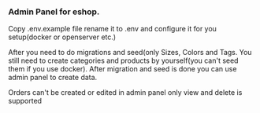 <h3>Admin Panel for eshop.</h3>

<p>Copy .env.example file rename it to .env and configure it for you setup(docker or openserver etc.)</p>

<p>After you need to do migrations and seed(only Sizes, Colors and Tags. You still need to create categories and products by yourself(you can't seed them if you use docker). After migration and seed is done you can use admin panel to create data.</p>

<p>Orders can't be created or edited in admin panel only view and delete is supported</p>
